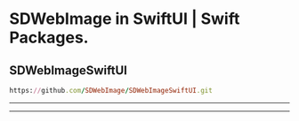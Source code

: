 SDWebImage in SwiftUI | Swift Packages.
==========

SDWebImageSwiftUI
----------
````ruby
https://github.com/SDWebImage/SDWebImageSwiftUI.git
````
----------

----------
